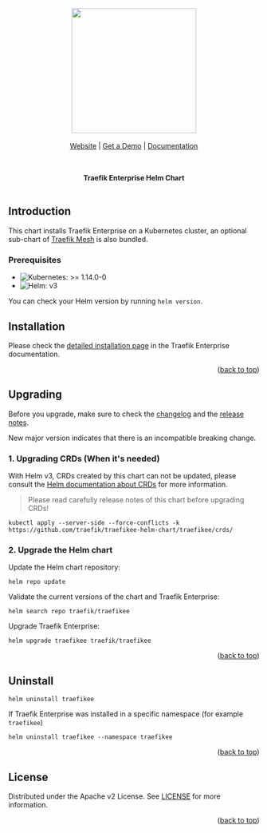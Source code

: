 <a name="readme-top"></a>

<br/>

<div align="center" style="margin: 30px;">
<a href="https://hub.traefik.io/">
  <img src="https://doc.traefik.io/traefik-enterprise/assets/images/logo-traefik-enterprise-logo.svg"   style="width:250px;" align="center" />
</a>
<br />
<br />

<div align="center">
    <a href="https://traefik.io/traefik-enterprise/"> Website</a> |
    <a href="https://info.traefik.io/en/request-demo">Get a Demo</a> |
    <a href="https://doc.traefik.io/traefik-enterprise/">Documentation</a>
</div>
</div>

<br />

<div align="center"><strong>Traefik Enterprise Helm Chart</strong>

<br />
<br />
</div>

## Introduction

This chart installs Traefik Enterprise on a Kubernetes cluster, an optional sub-chart of [Traefik Mesh](https://github.com/traefik/mesh-helm-chart) is also bundled.

### Prerequisites

- ![Kubernetes: >= 1.14.0-0](https://img.shields.io/static/v1?label=Kubernetes&message=%3E%3D+1.14.0-0&color=informational&logo=kubernetes) 
- ![Helm: v3](https://img.shields.io/static/v1?label=Helm&message=v3&color=informational&logo=helm)

You can check your Helm version by running `helm version`.

## Installation

Please check the [detailed installation page](https://doc.traefik.io/traefik-enterprise/installing/kubernetes/helm/) in the Traefik Enterprise documentation.

<p align="right">(<a href="#readme-top">back to top</a>)</p>

## Upgrading

Before you upgrade, make sure to check the [changelog](./traefikee/Changelog.md) and the [release notes](https://doc.traefik.io/traefik-enterprise/kb/release-notes/).

New major version indicates that there is an incompatible breaking change.

### 1. Upgrading CRDs (When it's needed)

With Helm v3, CRDs created by this chart can not be updated, please consult the [Helm documentation about CRDs](https://helm.sh/docs/chart_best_practices/custom_resource_definitions) for more information.

> Please read carefully release notes of this chart before upgrading CRDs!

```shell
kubectl apply --server-side --force-conflicts -k https://github.com/traefik/traefikee-helm-chart/traefikee/crds/
```

### 2. Upgrade the Helm chart

Update the Helm chart repository:

```shell
helm repo update
```

Validate the current versions of the chart and Traefik Enterprise:

```shell
helm search repo traefik/traefikee
```

Upgrade Traefik Enterprise:

```shell
helm upgrade traefikee traefik/traefikee
```

<p align="right">(<a href="#readme-top">back to top</a>)</p>

## Uninstall

```shell
helm uninstall traefikee
```

If Traefik Enterprise was installed in a specific namespace (for example `traefikee`)

```shell
helm uninstall traefikee --namespace traefikee
```

<p align="right">(<a href="#readme-top">back to top</a>)</p>

## License

Distributed under the Apache v2 License.
See [LICENSE](./LICENSE) for more information.

<p align="right">(<a href="#readme-top">back to top</a>)</p>

